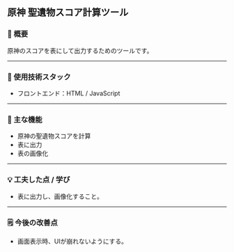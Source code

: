 ## 原神 聖遺物スコア計算ツール

### 📝 概要
原神のスコアを表にして出力するためのツールです。

---

### 🔧 使用技術スタック
- フロントエンド：HTML / JavaScript
<!-- 
---

### 📷 スクリーンショット / 動作デモ
URL: https://your-portfolio.example.com

---

### 📁 ソースコード / リポジトリ
URL: https://github.com/yourname/portfolio-site -->

---

### 📱 主な機能
- 原神の聖遺物スコアを計算
- 表に出力
- 表の画像化

---

### 💡 工夫した点 / 学び
- 表に出力し、画像化すること。

---

### 🗒️ 今後の改善点
- 画面表示時、UIが崩れないようにする。